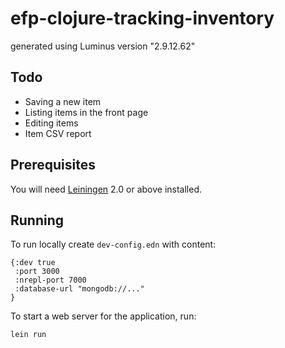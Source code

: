 # efp-clojure-tracking-inventory

generated using Luminus version "2.9.12.62"

## Todo

- Saving a new item
- Listing items in the front page
- Editing items
- Item CSV report

## Prerequisites

You will need [Leiningen][1] 2.0 or above installed.

[1]: https://github.com/technomancy/leiningen

## Running

To run locally create `dev-config.edn` with content:

```
{:dev true
 :port 3000
 :nrepl-port 7000
 :database-url "mongodb://..."
}
```

To start a web server for the application, run:

    lein run 